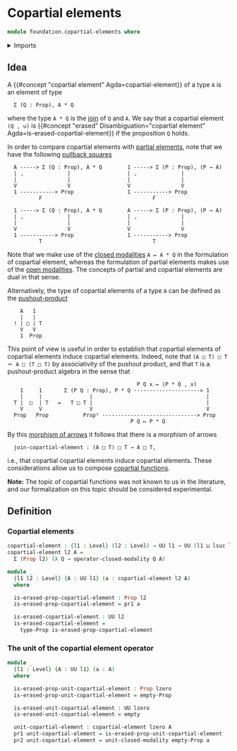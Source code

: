 # Copartial elements

```agda
module foundation.copartial-elements where
```

<details><summary>Imports</summary>

```agda
open import foundation.dependent-pair-types
open import foundation.empty-types
open import foundation.universe-levels

open import foundation-core.propositions

open import orthogonal-factorization-systems.closed-modalities
```

</details>

## Idea

A {{#concept "copartial element" Agda=copartial-element}} of a type `A` is an
element of type

```text
  Σ (Q : Prop), A * Q
```

where the type `A * Q` is the
[join](synthetic-homotopy-theory.joins-of-types.md) of `Q` and `A`. We say that
a copartial element `(Q , u)` is
{{#concept "erased" Disambiguation="copartial element" Agda=is-erased-copartial-element}}
if the proposition `Q` holds.

In order to compare copartial elements with
[partial elements](foundation.partial-elements.md), note that we have the
following [pullback squares](foundation.pullback-squares.md)

```text
  A -----> Σ (Q : Prop), A * Q        1 -----> Σ (P : Prop), (P → A)
  | ⌟              |                  | ⌟              |
  |                |                  |                |
  V                V                  V                V
  1 -----------> Prop                 1 -----------> Prop
          F                                   F

  1 -----> Σ (Q : Prop), A * Q        A -----> Σ (P : Prop), (P → A)
  | ⌟              |                  | ⌟              |
  |                |                  |                |
  V                V                  V                V
  1 -----------> Prop                 1 -----------> Prop
          T                                   T
```

Note that we make use of the
[closed modalities](orthogonal-factorization-systems.closed-modalities.md)
`A ↦ A * Q` in the formulation of copartial element, whereas the formulation of
partial elements makes use of the
[open modalities](orthogonal-factorization-systems.open-modalities.md). The
concepts of partial and copartial elements are dual in that sense.

Alternatively, the type of copartial elements of a type `A` can be defined as
the [pushout-product](synthetic-homotopy-theory.pushout-products.md)

```text
    A   1
    |   |
  ! | □ | T
    V   V
    1  Prop
```

This point of view is useful in order to establish that copartial elements of
copartial elements induce copartial elements. Indeed, note that
`(A □ T) □ T ＝ A □ (T □ T)` by associativity of the pushout product, and that
`T` is a pushout-product algebra in the sense that

```text
                                         P Q x ↦ (P * Q , x)
    1     1       Σ (P Q : Prop), P * Q ---------------------> 1
    |     |               |                                    |
  T |  □  | T   =   T □ T |                                    |
    V     V               V                                    V
  Prop   Prop           Prop² ------------------------------> Prop
                                       P Q ↦ P * Q
```

By this [morphism of arrows](foundation.morphisms-arrows.md) it follows that
there is a morphism of arrows

```text
  join-copartial-element : (A □ T) □ T → A □ T,
```

i.e., that copartial copartial elements induce copartial elements. These
considerations allow us to compose
[copartial functions](foundation.copartial-functions.md).

**Note:** The topic of copartial functions was not known to us in the
literature, and our formalization on this topic should be considered
experimental.

## Definition

### Copartial elements

```agda
copartial-element : {l1 : Level} (l2 : Level) → UU l1 → UU (l1 ⊔ lsuc l2)
copartial-element l2 A =
  Σ (Prop l2) (λ Q → operator-closed-modality Q A)

module _
  {l1 l2 : Level} {A : UU l1} (a : copartial-element l2 A)
  where

  is-erased-prop-copartial-element : Prop l2
  is-erased-prop-copartial-element = pr1 a

  is-erased-copartial-element : UU l2
  is-erased-copartial-element =
    type-Prop is-erased-prop-copartial-element
```

### The unit of the copartial element operator

```agda
module _
  {l1 : Level} {A : UU l1} (a : A)
  where

  is-erased-prop-unit-copartial-element : Prop lzero
  is-erased-prop-unit-copartial-element = empty-Prop

  is-erased-unit-copartial-element : UU lzero
  is-erased-unit-copartial-element = empty

  unit-copartial-element : copartial-element lzero A
  pr1 unit-copartial-element = is-erased-prop-unit-copartial-element
  pr2 unit-copartial-element = unit-closed-modality empty-Prop a
```
